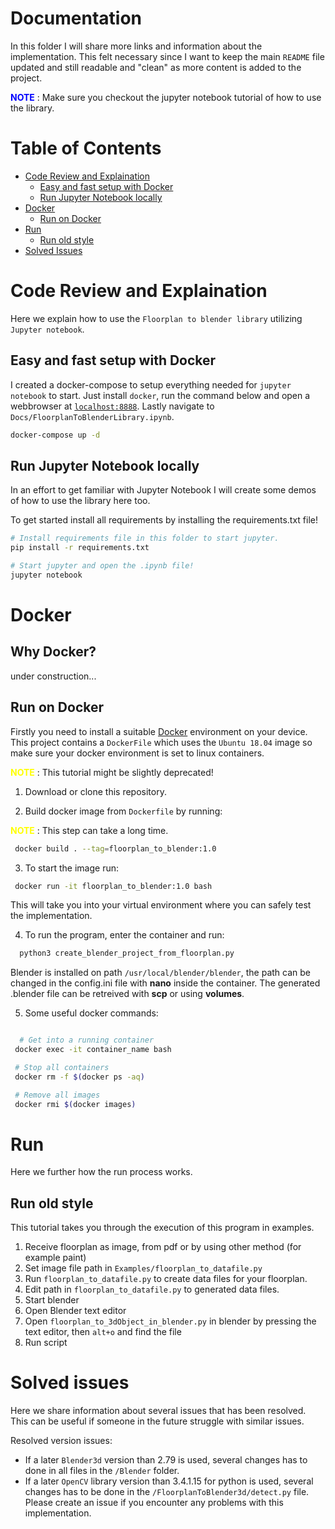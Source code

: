 # Documentation
In this folder I will share more links and information about the implementation. This felt necessary since I want to keep the main `README` file updated and still readable and "clean" as more content is added to the project.


<span style="color:BLUE">**NOTE**</span>
: Make sure you checkout the jupyter notebook tutorial of how to use the library.

# Table of Contents
- [Code Review and Explaination](#code-review-and-explaination)
  - [Easy and fast setup with Docker](#easy-and-fast-setup-with-docker)
  - [Run Jupyter Notebook locally](#run-jupyter-notebook-locally)
- [Docker](#docker)
  - [Run on Docker](#run-on-docker)
- [Run](#run)
  - [Run old style](#run-old-style)
- [Solved Issues](#solved-issues)

# Code Review and Explaination
Here we explain how to use the `Floorplan to blender library` utilizing `Jupyter notebook`.

## Easy and fast setup with Docker
I created a docker-compose to setup everything needed for `jupyter notebook` to start. Just install `docker`, run the command below and open a webbrowser at [`localhost:8888`](http://localhost:8888). Lastly navigate to `Docs/FloorplanToBlenderLibrary.ipynb`.

```bash
docker-compose up -d
```

## Run Jupyter Notebook locally
In an effort to get familiar with Jupyter Notebook I will create some demos of how to use the library here too.

To get started install all requirements by installing the requirements.txt file!


```bash
# Install requirements file in this folder to start jupyter.
pip install -r requirements.txt

# Start jupyter and open the .ipynb file!
jupyter notebook
```

# Docker 

## Why Docker?
under construction...

## Run on Docker
Firstly you need to install a suitable [Docker](https://www.docker.com/) environment on your device.
This project contains a `DockerFile` which uses the `Ubuntu 18.04` image so make sure your docker environment is set to linux containers.


<span style="color:YELLOW">**NOTE**</span> : This tutorial might be slightly deprecated!

1. Download or clone this repository.

2. Build docker image from `Dockerfile` by running:

<span style="color:YELLOW">**NOTE**</span> : This step can take a long time.

```bash
 docker build . --tag=floorplan_to_blender:1.0
```

3. To start the image run:
```bash
 docker run -it floorplan_to_blender:1.0 bash
```

This will take you into your virtual environment where you can safely test the implementation.

4. To run the program, enter the container and run:
```bash
  python3 create_blender_project_from_floorplan.py
```
Blender is installed on path `/usr/local/blender/blender`, the path can be changed in the config.ini file with __nano__ inside the container.
The generated .blender file can be retreived with __scp__ or using __volumes__.

5. Some useful docker commands:
```bash

  # Get into a running container
 docker exec -it container_name bash

 # Stop all containers
 docker rm -f $(docker ps -aq)

 # Remove all images
 docker rmi $(docker images)
```

# Run
Here we further how the run process works.
## Run old style
This tutorial takes you through the execution of this program in examples.

1. Receive floorplan as image, from pdf or by using other method (for example paint)
2. Set image file path in `Examples/floorplan_to_datafile.py`
3. Run `floorplan_to_datafile.py` to create data files for your floorplan.
4. Edit path in `floorplan_to_datafile.py` to generated data files.
5. Start blender
6. Open Blender text editor
7. Open `floorplan_to_3dObject_in_blender.py` in blender by pressing the text editor, then `alt+o` and find the file
8. Run script

# Solved issues

Here we share information about several issues that has been resolved. This can be useful if someone in the future struggle with similar issues.

Resolved version issues:
* If a later `Blender3d` version than 2.79 is used, several changes has to done in all files in the `/Blender` folder.
* If a later `OpenCV` library version than 3.4.1.15 for python is used, several changes has to be done in the `/FloorplanToBlender3d/detect.py` file.
Please create an issue if you encounter any problems with this implementation.

